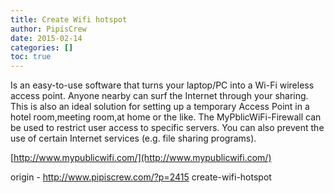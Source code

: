 ```yaml
---
title: Create Wifi hotspot
author: PipisCrew
date: 2015-02-14
categories: []
toc: true
---
```


Is an easy-to-use software that turns your laptop/PC into a Wi-Fi wireless access point. Anyone nearby can surf the Internet through your sharing. This is also an ideal solution for setting up a temporary Access Point in a hotel room,meeting room,at home or the like. The MyPblicWiFi-Firewall can be used to restrict user access to specific servers. You can also prevent the use of certain Internet services (e.g. file sharing programs).

[http://www.mypublicwifi.com/](http://www.mypublicwifi.com/)

origin - http://www.pipiscrew.com/?p=2415 create-wifi-hotspot